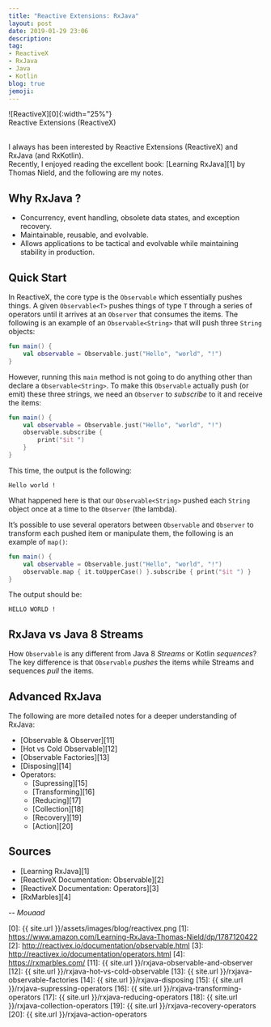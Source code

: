 ```yaml
---
title: "Reactive Extensions: RxJava"
layout: post
date: 2019-01-29 23:06
description:
tag:
- ReactiveX
- RxJava
- Java
- Kotlin
blog: true
jemoji:
---
```


<div class="text-center" markdown="1">
![ReactiveX][0]{:width="25%"}
<figcaption class="caption">Reactive Extensions (ReactiveX)</figcaption>
</div>
<br/>

I always has been interested by Reactive Extensions (ReactiveX) and RxJava (and RxKotlin).  
Recently, I enjoyed reading the excellent book: [Learning RxJava][1] by Thomas Nield, and the following are my notes.

## Why RxJava ?
* Concurrency, event handling, obsolete data states, and exception recovery.
* Maintainable, reusable, and evolvable.
* Allows applications to be tactical and evolvable while maintaining stability in production.

## Quick Start
In ReactiveX, the core type is the `Observable` which essentially pushes things. A given `Observable<T>` pushes things of type `T` through a series of operators until it arrives at an `Observer` that consumes the items. 
The following is an example of an `Observable<String>` that will push three `String` objects:
```kotlin
fun main() {
    val observable = Observable.just("Hello", "world", "!")
}
```
However, running this `main` method is not going to do anything other than declare a `Observable<String>`. To make this `Observable` actually push (or emit) these three strings, we need an `Observer` to _subscribe_ to it and receive the items:
```kotlin
fun main() {
    val observable = Observable.just("Hello", "world", "!")
    observable.subscribe {
        print("$it ")
    }
}
```
This time, the output is the following:
```
Hello world ! 
```
What happened here is that our `Observable<String>` pushed each `String` object once at a time to the `Observer` (the lambda).

It’s possible to use several operators between `Observable` and `Observer` to transform each pushed item or manipulate them, the following is an example of `map()`:
```kotlin
fun main() {
    val observable = Observable.just("Hello", "world", "!")
    observable.map { it.toUpperCase() }.subscribe { print("$it ") }
}
```
The output should be:
```
HELLO WORLD !
```

## RxJava vs Java 8 Streams
How `Observable` is any different from Java 8 _Streams_ or Kotlin _sequences_? The key difference is that `Observable` _pushes_ the items while Streams and sequences _pull_ the items. 

## Advanced RxJava
The following are more detailed notes for a deeper understanding of RxJava:

* [Observable & Observer][11]
* [Hot vs Cold Observable][12]
* [Observable Factories][13]
* [Disposing][14]
* Operators:
	* [Supressing][15]
	* [Transforming][16]
	* [Reducing][17]
	* [Collection][18]
    * [Recovery][19]
    * [Action][20]

## Sources
* [Learning RxJava][1]
* [ReactiveX Documentation: Observable][2]
* [ReactiveX Documentation: Operators][3]
* [RxMarbles][4]

-- *Mouaad*

[0]: {{ site.url }}/assets/images/blog/reactivex.png
[1]: https://www.amazon.com/Learning-RxJava-Thomas-Nield/dp/1787120422
[2]: http://reactivex.io/documentation/observable.html
[3]: http://reactivex.io/documentation/operators.html
[4]: https://rxmarbles.com/
[11]: {{ site.url }}/rxjava-observable-and-observer
[12]: {{ site.url }}/rxjava-hot-vs-cold-observable
[13]: {{ site.url }}/rxjava-observable-factories
[14]: {{ site.url }}/rxjava-disposing
[15]: {{ site.url }}/rxjava-supressing-operators
[16]: {{ site.url }}/rxjava-transforming-operators
[17]: {{ site.url }}/rxjava-reducing-operators
[18]: {{ site.url }}/rxjava-collection-operators
[19]: {{ site.url }}/rxjava-recovery-operators
[20]: {{ site.url }}/rxjava-action-operators
